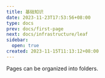 ```yaml
---
title: 基础知识
date: 2023-11-23T17:53:56+08:00
type: docs
prev: docs/first-page
next: docs/infrastructure/leaf
sidebar:
  open: true
created: 2023-11-15T11:13:12+08:00
---
```


Pages can be organized into folders.
